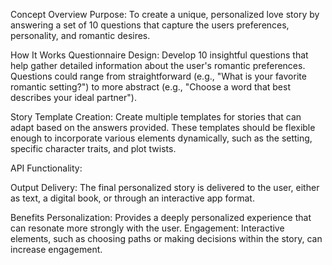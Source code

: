 Concept Overview
Purpose: To create a unique, personalized love story by answering a set of 10 questions that capture the users preferences, personality, and romantic desires.


How It Works
Questionnaire Design: Develop 10 insightful questions that help gather detailed information about the user's romantic preferences. Questions could range from straightforward (e.g., "What is your favorite romantic setting?") to more abstract (e.g., "Choose a word that best describes your ideal partner").

Story Template Creation: Create multiple templates for stories that can adapt based on the answers provided. These templates should be flexible enough to incorporate various elements dynamically, such as the setting, specific character traits, and plot twists.

API Functionality:


Output Delivery: The final personalized story is delivered to the user, either as text, a digital book, or through an interactive app format.

Benefits
Personalization: Provides a deeply personalized experience that can resonate more strongly with the user.
Engagement: Interactive elements, such as choosing paths or making decisions within the story, can increase engagement.

